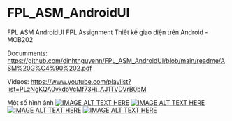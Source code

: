 # FPL_ASM_AndroidUI
FPL ASM AndroidUI
FPL Assignment Thiết kế giao diện trên Android - MOB202 

Documments: https://github.com/dinhtnguyenn/FPL_ASM_AndroidUI/blob/main/readme/ASM%20G%C4%90%202.pdf

Videos: https://www.youtube.com/playlist?list=PLzNgKQA0vkdoVcMf73Hj_AJ1TVDVrB0bM

Một số hình ảnh
[![IMAGE ALT TEXT HERE](https://raw.githubusercontent.com/dinhtnguyenn/FPL_ASM_AndroidUI/main/readme/Screenshot_1638151104.png)](https://github.com/dinhtnguyenn/FPL_ASM_AndroidUI)
[![IMAGE ALT TEXT HERE](https://raw.githubusercontent.com/dinhtnguyenn/FPL_ASM_AndroidUI/main/readme/Screenshot_1638152894.png)](https://github.com/dinhtnguyenn/FPL_ASM_AndroidUI)
[![IMAGE ALT TEXT HERE](https://raw.githubusercontent.com/dinhtnguyenn/FPL_ASM_AndroidUI/main/readme/Screenshot_1638155648.png)](https://github.com/dinhtnguyenn/FPL_ASM_AndroidUI)
[![IMAGE ALT TEXT HERE](https://raw.githubusercontent.com/dinhtnguyenn/FPL_ASM_AndroidUI/main/readme/Screenshot_1638156068.png)](https://github.com/dinhtnguyenn/FPL_ASM_AndroidUI)
